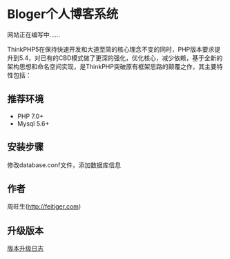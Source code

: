 Bloger个人博客系统
===============



网站正在编写中......



ThinkPHP5在保持快速开发和大道至简的核心理念不变的同时，PHP版本要求提升到5.4，对已有的CBD模式做了更深的强化，优化核心，减少依赖，基于全新的架构思想和命名空间实现，是ThinkPHP突破原有框架思路的颠覆之作，其主要特性包括：

## 推荐环境

- PHP 7.0+
- Mysql 5.6+



## 安装步骤
修改database.conf文件，添加数据库信息


## 作者
周旺生(http://feitiger.com)

## 升级版本
[版本升级日志](update.md)



